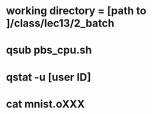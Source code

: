 # working directory = [path to ]/class/lec13/2_batch
# qsub pbs_cpu.sh
# qstat -u [user ID]
# cat mnist.oXXX
